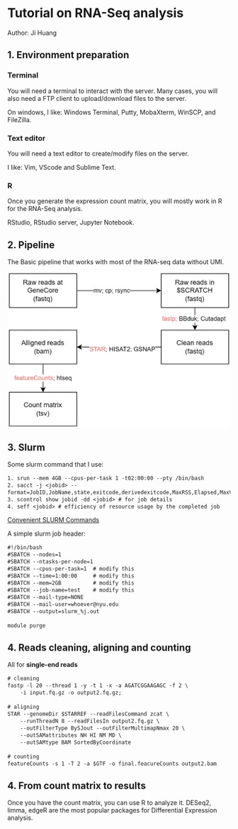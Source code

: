 # Tutorial on RNA-Seq analysis

Author: Ji Huang


## 1. Environment preparation

### Terminal

You will need a terminal to interact with the server. Many cases, you will also need a FTP client to upload/download files to the server.

On windows, I like: Windows Terminal, Putty, MobaXterm, WinSCP, and FileZilla.

### Text editor

You will need a text editor to create/modify files on the server.

I like: Vim, VScode and Sublime Text.

### R

Once you generate the expression count matrix, you will mostly work in R for the RNA-Seq analysis.

RStudio, RStudio server, Jupyter Notebook.

## 2. Pipeline

The Basic pipeline that works with most of the RNA-seq data without UMI.

![](content/2023-10-20-16-37-23.png)


## 3. Slurm

Some slurm command that I use:

```shell
1. srun --mem 4GB --cpus-per-task 1 -t02:00:00 --pty /bin/bash
2. sacct -j <jobid> --format=JobID,JobName,state,exitcode,derivedexitcode,MaxRSS,Elapsed,MaxVMSize,MaxVMSizeNode,ReqMem
3. scontrol show jobid -dd <jobid> # for job details
4. seff <jobid> # efficiency of resource usage by the completed job
```
[Convenient SLURM Commands](https://docs.rc.fas.harvard.edu/kb/convenient-slurm-commands/)

A simple slurm job header:

```shell
#!/bin/bash
#SBATCH --nodes=1
#SBATCH --ntasks-per-node=1
#SBATCH --cpus-per-task=1  # modify this
#SBATCH --time=1:00:00     # modify this
#SBATCH --mem=2GB          # modify this
#SBATCH --job-name=test    # modify this
#SBATCH --mail-type=NONE
#SBATCH --mail-user=whoever@nyu.edu
#SBATCH --output=slurm_%j.out

module purge
```

## 4. Reads cleaning, aligning and counting

All for **single-end  reads**

```shell
# cleaning
fastp -l 20 --thread 1 -y -t 1 -x -a AGATCGGAAGAGC -f 2 \
    -i input.fq.gz -o output2.fq.gz;

# aligning
STAR --genomeDir $STARREF --readFilesCommand zcat \
    --runThreadN 8 --readFilesIn output2.fq.gz \
    --outFilterType BySJout --outFilterMultimapNmax 20 \
    --outSAMattributes NH HI NM MD \
    --outSAMtype BAM SortedByCoordinate

# counting
featureCounts -s 1 -T 2 -a $GTF -o final.feacureCounts output2.bam
```







## 4. From count matrix to results

Once you have the count matrix, you can use R to analyze it. DESeq2, limma, edgeR are the most popular packages for Differential Expression analysis.


